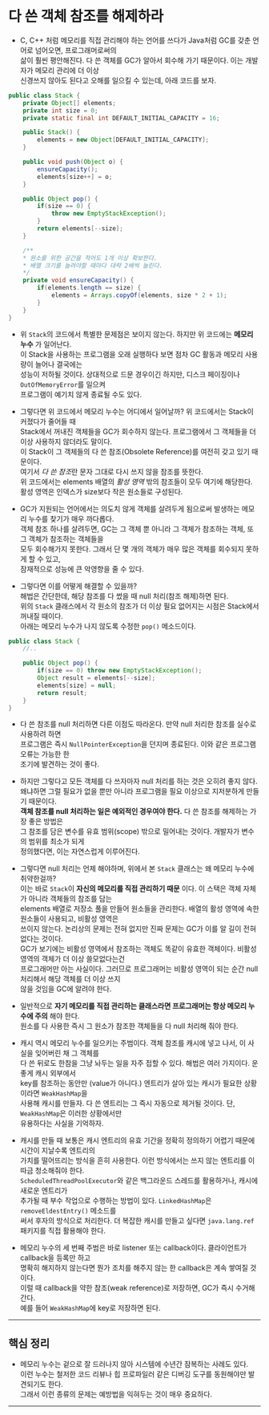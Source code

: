 # 다 쓴 객체 참조를 해제하라

- C, C++ 처럼 메모리를 직접 관리해야 하는 언어를 쓰다가 Java처럼 GC를 갖춘 언어로 넘어오면, 프로그래머로써의  
  삶이 훨씬 평안해진다. 다 쓴 객체를 GC가 알아서 회수해 가기 때문이다. 이는 개발자가 메모리 관리에 더 이상  
  신경쓰지 않아도 된다고 오해를 일으킬 수 있는데, 아래 코드를 보자.

```java
public class Stack {
	private Object[] elements;
	private int size = 0;
	private static final int DEFAULT_INITIAL_CAPACITY = 16;

	public Stack() {
		elements = new Object[DEFAULT_INITIAL_CAPACITY];
	}

	public void push(Object o) {
		ensureCapacity();
		elements[size++] = o;
	}

	public Object pop() {
		if(size == 0) {
			throw new EmptyStackException();
		}
		return elements[--size];
	}

	/**
	* 원소를 위한 공간을 적어도 1개 이상 확보한다.
	* 배열 크기를 늘려야할 때마다 대략 2배씩 늘린다.
	*/
	private void ensureCapacity() {
		if(elements.length == size) {
			elements = Arrays.copyOf(elements, size * 2 + 1);
		}
	}
}
```

- 위 `Stack`의 코드에서 특별한 문제점은 보이지 않는다. 하지만 위 코드에는 **메모리 누수** 가 일어난다.  
  이 Stack을 사용하는 프로그램을 오래 실행하다 보면 점차 GC 활동과 메모리 사용량이 늘어나 결국에는  
  성능이 저하될 것이다. 상대적으로 드문 경우이긴 하지만, 디스크 페이징이나 `OutOfMemoryError`를 일으켜  
  프로그램이 예기치 않게 종료될 수도 있다.

- 그렇다면 위 코드에서 메모리 누수는 어디에서 일어날까? 위 코드에서는 Stack이 커졌다가 줄어들 때  
  Stack에서 꺼내진 객체들을 GC가 회수하지 않는다. 프로그램에서 그 객체들을 더 이상 사용하지 않더라도 말이다.  
  이 Stack이 그 객체들의 다 쓴 참조(Obsolete Reference)를 여전히 갖고 있기 때문이다.  
  여기서 *다 쓴 참조*란 문자 그대로 다시 쓰지 않을 참조를 뜻한다.  
  위 코드에서는 elements 배열의 _활성 영역_ 밖의 참조들이 모두 여기에 해당한다.  
  활성 영역은 인덱스가 size보다 작은 원소들로 구성된다.

- GC가 지원되는 언어에서는 의도치 않게 객체를 살려두게 됨으로써 발생하는 메모리 누수를 찾기가 매우 까다롭다.  
  객체 참조 하나를 살려두면, GC는 그 객체 뿐 아니라 그 객체가 참조하는 객체, 또 그 객체가 참조하는 객체들을  
  모두 회수해가지 못한다. 그래서 단 몇 개의 객체가 매우 많은 객체를 회수되지 못하게 할 수 있고,  
  잠재적으로 성능에 큰 악영향을 줄 수 있다.

- 그렇다면 이를 어떻게 해결할 수 있을까?  
  해법은 간단한데, 해당 참조를 다 썼을 때 null 처리(참조 해제)하면 된다.  
  위의 `Stack` 클래스에서 각 원소의 참조가 더 이상 필요 없어지는 시점은 Stack에서 꺼내질 때이다.  
  아래는 메모리 누수가 나지 않도록 수정한 `pop()` 메소드이다.

```java
public class Stack {
	//..

	public Object pop() {
		if(size == 0) throw new EmptyStackException();
		Object result = elements[--size];
		elements[size] = null;
		return result;
	}
}
```

- 다 쓴 참조를 null 처리하면 다른 이점도 따라온다. 만약 null 처리한 참조를 실수로 사용하려 하면  
  프로그램은 즉시 `NullPointerException`을 던지며 종료된다. 이와 같은 프로그램 오류는 가능한 한  
  조기에 발견하는 것이 좋다.

- 하지만 그렇다고 모든 객체를 다 쓰자마자 null 처리를 하는 것은 오히려 좋지 않다.  
  왜냐하면 그럴 필요가 없을 뿐만 아니라 프로그램을 필요 이상으로 지저분하게 만들기 때문이다.  
  **객체 참조를 null 처리하는 일은 예외적인 경우여야 한다.** 다 쓴 참조를 해제하는 가장 좋은 방법은  
  그 참조를 담은 변수를 유효 범위(scope) 밖으로 밀어내는 것이다. 개발자가 변수의 범위를 최소가 되게  
  정의했다면, 이는 자연스럽게 이루어진다.

- 그렇다면 null 처리는 언제 해야하며, 위에서 본 `Stack` 클래스는 왜 메모리 누수에 취약한걸까?  
  이는 바로 `Stack`이 **자신의 메모리를 직접 관리하기 때문** 이다. 이 스택은 객체 자체가 아니라 객체들의 참조를 담는  
  elements 배열로 저장소 풀을 만들어 원소들을 관리한다. 배열의 활성 영역에 속한 원소들이 사용되고, 비활성 영역은  
  쓰이지 않는다. 논리상의 문제는 전혀 없지만 진짜 문제는 GC가 이를 알 길이 전혀 없다는 것이다.  
  GC가 보기에는 비활성 영역에서 참조하는 객체도 똑같이 유효한 객체이다. 비활성 영역의 객체가 더 이상 쓸모없다는건  
  프로그래머만 아는 사실이다. 그러므로 프로그래머는 비활성 영역이 되는 순간 null 처리해서 해당 객체를 더 이상 쓰지  
  않을 것임을 GC에 알려야 한다.

- 일반적으로 **자기 메모리를 직접 관리하는 클래스라면 프로그래머는 항상 메모리 누수에 주의** 해야 한다.  
  원소를 다 사용한 즉시 그 원소가 참조한 객체들을 다 null 처리해 줘야 한다.

- 캐시 역시 메모리 누수를 일으키는 주범이다. 객체 참조를 캐시에 넣고 나서, 이 사실을 잊어버린 채 그 객체를  
  다 쓴 뒤로도 한참을 그냥 놔두는 일을 자주 접할 수 있다. 해법은 여러 가지이다. 운 좋게 캐시 외부에서  
  key를 참조하는 동안만 (value가 아니다.) 엔트리가 살아 있는 캐시가 필요한 상황이라면 `WeakHashMap`을  
  사용해 캐시를 만들자. 다 쓴 엔트리는 그 즉시 자동으로 제거될 것이다. 단, `WeakHashMap`은 이러한 상황에서만  
  유용하다는 사실을 기억하자.

- 캐시를 만들 때 보통은 캐시 엔트리의 유효 기간을 정확히 정의하기 어렵기 때문에 시간이 지날수록 엔트리의  
  가치를 떨어뜨리는 방식을 흔히 사용한다. 이런 방식에서는 쓰지 않는 엔트리를 이따금 청소해줘야 한다.  
  `ScheduledThreadPoolExecutor`와 같은 백그라운드 스레드를 활용하거나, 캐시에 새로운 엔트리가  
  추가될 때 부수 작업으로 수행하는 방법이 있다. `LinkedHashMap`은 `removeEldestEntry()` 메소드를  
  써서 후자의 방식으로 처리한다. 더 복잡한 캐시를 만들고 싶다면 `java.lang.ref` 패키지를 직접 활용해야 한다.

- 메모리 누수의 세 번째 주범은 바로 listener 또는 callback이다. 클라이언트가 callback을 등록만 하고  
  명확히 해지하지 않는다면 뭔가 조치를 해주지 않는 한 callback은 계속 쌓여질 것이다.  
  이럴 때 callback을 약한 참조(weak reference)로 저장하면, GC가 즉시 수거해간다.  
  예를 들어 `WeakHashMap`에 key로 저장하면 된다.

---

## 핵심 정리

- 메모리 누수는 겉으로 잘 드러나지 않아 시스템에 수년간 잠복하는 사례도 있다.  
  이런 누수는 철저한 코드 리뷰나 힙 프로파일러 같은 디버깅 도구를 동원해야만 발견되기도 한다.  
  그래서 이런 종류의 문제는 예방법을 익혀두는 것이 매우 중요하다.

---
